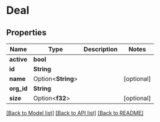 # Deal

## Properties

Name | Type | Description | Notes
------------ | ------------- | ------------- | -------------
**active** | **bool** |  | 
**id** | **String** |  | 
**name** | Option<**String**> |  | [optional]
**org_id** | **String** |  | 
**size** | Option<**f32**> |  | [optional]

[[Back to Model list]](../README.md#documentation-for-models) [[Back to API list]](../README.md#documentation-for-api-endpoints) [[Back to README]](../README.md)



